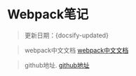 # Webpack笔记

> 更新日期：{docsify-updated}

> webpack中文文档
[webpack中文文档](https://doc.webpack-china.org/)

> github地址.
[github地址](https://github.com/zhangxx1990/Vue.git)



